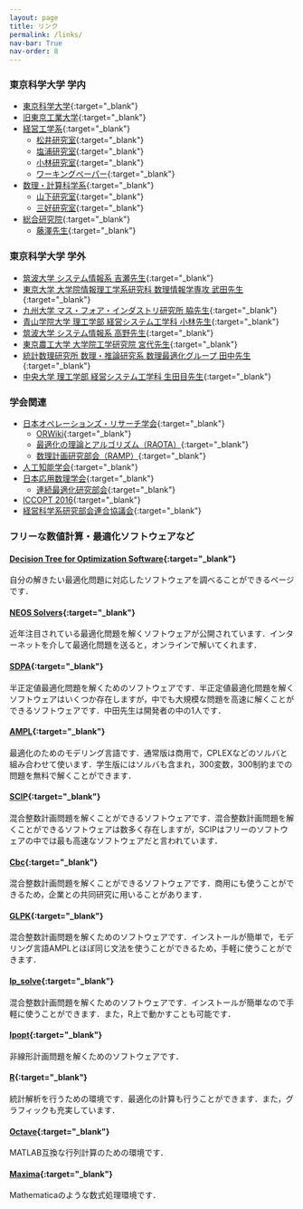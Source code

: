 ```yaml
---
layout: page
title: リンク
permalink: /links/
nav-bar: True
nav-order: 8
---
```


### 東京科学大学 学内

- [東京科学大学](https://www.isct.ac.jp/ja){:target="_blank"}
- [旧東京工業大学](https://www.titech.ac.jp/){:target="_blank"}
- [経営工学系](https://educ.titech.ac.jp/iee/){:target="_blank"}
  - [松井研究室](http://tomomi.my.coocan.jp/){:target="_blank"}
  - [塩浦研究室](http://www.shioura-lab.iee.e.titech.ac.jp/index.html){:target="_blank"}
  - [小林研究室](https://isct-koba-lab.github.io/){:target="_blank"}
  - [ワーキングペーパー](https://educ.titech.ac.jp/iee/publications/){:target="_blank"}
- [数理・計算科学系](https://educ.titech.ac.jp/is/){:target="_blank"}
  - [山下研究室](http://www.opt.c.titech.ac.jp/lab/index.html){:target="_blank"}
  - [三好研究室](https://www.is.c.titech.ac.jp/~miyoshi/lab/index-j.html){:target="_blank"}
- [総合研究院](https://www.isct.ac.jp/ja/001/about/organizations/institute-of-integrated-research){:target="_blank"}
  - [藤澤先生](https://sites.google.com/view/fujisawa-lab/){:target="_blank"}

### 東京科学大学 学外

- [筑波大学 システム情報系 吉瀬先生](https://infoshako.sk.tsukuba.ac.jp/~yoshise/index.html){:target="_blank"}
- [東京大学 大学院情報理工学系研究科 数理情報学専攻 武田先生](https://www.or.mist.i.u-tokyo.ac.jp/takeda/index-e.html){:target="_blank"}
- [九州大学 マス・フォア・インダストリ研究所 脇先生](https://sites.google.com/site/hayatowaki/Home/){:target="_blank"}
- [青山学院大学 理工学部 経営システム工学科 小林先生](https://www.agnes.aoyama.ac.jp/ise/kobayashi/){:target="_blank"}
- [筑波大学 システム情報系 高野先生](https://www.sk.tsukuba.ac.jp/~ytakano/lab/index.html){:target="_blank"}
- [東京農工大学 大学院工学研究院 宮代先生](https://web.tuat.ac.jp/~miya/){:target="_blank"}
- [統計数理研究所 数理・推論研究系 数理最適化グループ 田中先生](https://www.ism.ac.jp/~mirai/index-j.html){:target="_blank"}
- [中央大学 理工学部 経営システム工学科 生田目先生](https://www.indsys.chuo-u.ac.jp/~nama/){:target="_blank"}

### 学会関連

- [日本オペレーションズ・リサーチ学会](https://orsj.org/){:target="_blank"}
  - [ORWiki](https://orsj-ml.org/orwiki/wiki/index.php?title=%E3%83%A1%E3%82%A4%E3%83%B3%E3%83%9A%E3%83%BC%E3%82%B8){:target="_blank"}
  - [最適化の理論とアルゴリズム（RAOTA）](https://orsj.org/raota/){:target="_blank"}
  - [数理計画研究部会（RAMP）](https://orsj.org/ramp/){:target="_blank"}
- [人工知能学会](https://www.ai-gakkai.or.jp/){:target="_blank"}
- [日本応用数理学会](https://jsiam.org/){:target="_blank"}
  - [連続最適化研究部会](https://sites.google.com/view/jsiam-conopt/){:target="_blank"}
- [ICCOPT 2016](http://www.iccopt2016.tokyo/){:target="_blank"}
- [経営科学系研究部会連合協議会](https://jasmac-j.jimdofree.com/){:target="_blank"}

### フリーな数値計算・最適化ソフトウェアなど

#### [Decision Tree for Optimization Software](https://plato.asu.edu/guide.html){:target="_blank"}

自分の解きたい最適化問題に対応したソフトウェアを調べることができるページです．

#### [NEOS Solvers](https://neos-server.org/neos/solvers/){:target="_blank"}

近年注目されている最適化問題を解くソフトウェアが公開されています．インターネットを介して最適化問題を送ると，オンラインで解いてくれます．

#### [SDPA](http://sdpa.indsys.chuo-u.ac.jp/sdpa/index.html){:target="_blank"}

半正定値最適化問題を解くためのソフトウェアです．半正定値最適化問題を解くソフトウェアはいくつか存在しますが，中でも大規模な問題を高速に解くことができるソフトウェアです．中田先生は開発者の中の1人です．

#### [AMPL](http://www.ampl.com/){:target="_blank"}

最適化のためのモデリング言語です．通常版は商用で，CPLEXなどのソルバと組み合わせて使います．学生版にはソルバも含まれ，300変数，300制約までの問題を無料で解くことができます．

#### [SCIP](http://scip.zib.de/){:target="_blank"}

混合整数計画問題を解くことができるソフトウェアです．混合整数計画問題を解くことができるソフトウェアは数多く存在しますが，SCIPはフリーのソフトウェアの中では最も高速なソフトウェアだと言われています．

#### [Cbc](https://projects.coin-or.org/Cbc){:target="_blank"}

混合整数計画問題を解くことができるソフトウェアです．商用にも使うことができるため，企業との共同研究に用いることがあります．

#### [GLPK](http://www.gnu.org/software/glpk/){:target="_blank"}

混合整数計画問題を解くためのソフトウェアです．インストールが簡単で，モデリング言語AMPLとほぼ同じ文法を使うことができるため，手軽に使うことができます．

#### [lp_solve](http://lpsolve.sourceforge.net/5.5/){:target="_blank"}

混合整数計画問題を解くためのソフトウェアです．インストールが簡単なので手軽に使うことができます．また，R上で動かすことも可能です．

#### [Ipopt](http://projects.coin-or.org/Ipopt){:target="_blank"}

非線形計画問題を解くためのソフトウェアです．

#### [R](http://www.r-project.org/){:target="_blank"}

統計解析を行うための環境です．最適化の計算も行うことができます．また，グラフィックも充実しています．

#### [Octave](http://www.gnu.org/software/octave/){:target="_blank"}

MATLAB互換な行列計算のための環境です．

#### [Maxima](http://maxima.sourceforge.net/){:target="_blank"}

Mathematicaのような数式処理環境です．
